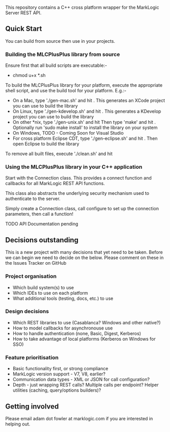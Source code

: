 This repository contains a C++ cross platform wrapper for the MarkLogic Server REST API.

## Quick Start

You can build from source then use in your projects.

### Building the MLCPlusPlus library from source

Ensure first that all build scripts are executable:-
- chmod u+x *.sh

To build the MLCPlusPlus library for your platform, execute the appropriate shell script, and use the build tool
for your platform. E.g.:-

- On a Mac, type './gen-mac.sh' and hit <enter>. This generates an XCode project you can use to build the library
- On Linux, type './gen-kdevelop.sh' and hit <enter>. This generates a KDevelop project you can use to build the library
- On other *nix, type './gen-unix.sh' and hit <enter> Then type 'make' and hit <enter>. Optionally run 'sudo make install' to install the library on your system
- On Windows, TODO - Coming Soon for Visual Studio
- For cross platform Eclipse CDT, type './gen-eclipse.sh' and hit <enter>. Then open Eclipse to build the library

To remove all built files, execute './clean.sh' and hit <enter>

### Using the MLCPlusPlus library in your C++ application

Start with the Connection class. This provides a connect function and callbacks for all MarkLogic REST API functions.

This class also abstracts the underlying security mechanism used to authenticate to the server.

Simply create a Connection class, call configure to set up the connection parameters, then call a function!

TODO API Documentation pending

## Decisions outstanding

This is a new project with many decisions that yet need to be taken.
Before we can begin we need to decide on the below. Please comment on these in the Issues Tracker on GitHub

### Project organisation

- Which build system(s) to use
- Which IDEs to use on each platform
- What additional tools (testing, docs, etc.) to use

### Design decisions

- Which REST libraries to use (Casablanca? Windows and other native?)
- How to model callbacks for asynchronouse use
- How to handle authentication (none, Basic, Digest, Kerberos)
- How to take advantage of local platforms (Kerberos on Windows for SSO)

### Feature prioritisation

- Basic functionality first, or strong compliance
- MarkLogic version support - V7, V8, earlier?
- Communication data types - XML or JSON for call configuration?
- Depth - just wrapping REST calls? Multiple calls per endpoint? Helper utilities (caching, query/options builders)?


## Getting involved

Please email adam dot fowler at marklogic.com if you are interested in helping out.
